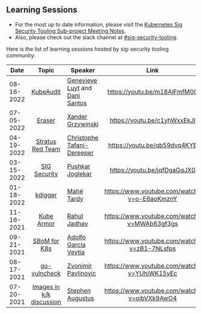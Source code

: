##  Learning Sessions

- For the most up to date information, please visit the [Kubernetes Sig Security Tooling Sub-project Meeting Notes](https://docs.google.com/document/d/1_Rn7S8UPMtXdu6EDl4_L2Ogb433z7hlxPs7El8TfNNg/edit?usp=sharing).
- Also, please check out the slack channel at [#sig-security-tooling](https://kubernetes.slack.com/archives/C01CUSVMHPY).

Here is the list of learning sessions hosted by sig-security tooling community:

|  **Date**  |                        **Topic**                                               | **Speaker**                                              |                   **Link**                  |
|------------|:------------------------------------------------------------------------------:|----------------------------------------------------------|:-------------------------------------------:|
| 08-16-2022 |                  [KubeAudit](https://github.com/shopify/kubeaudit)               |      [Genevieve Luyt](https://github.com/genevieveluyt) and [Dani Santos](https://github.com/dani-santos-code)           | https://youtu.be/m18AIFmfM00 |
| 07-05-2022 |                  [Eraser](https://github.com/Azure/eraser)               |      [Xander Grzywinski](https://twitter.com/XanderGrzy)           | https://youtu.be/c1yhWxxEkJI |
| 04-19-2022 |                  [Stratus Red Team](https://github.com/DataDog/stratus-red-team)               |      [Christophe Tafani-Dereeper](https://twitter.com/christophetd)           | https://youtu.be/qb59dvq4KYE |
| 03-15-2022 |                  [SIG Security](https://github.com/kubernetes/sig-security)               |      [Pushkar Joglekar](https://twitter.com/PuDiJoglekar)           | https://youtu.be/jqfDgaGqJX0 |
| 01-18-2022 |                  [kdigger](https://github.com/quarkslab/kdigger)               |      [Mahé Tardy](https://twitter.com/mtardy_)           | https://www.youtube.com/watch?v=o-E6aoKmznY |
| 11-16-2021 |              [Kube Armor](https://github.com/kubearmor/KubeArmor)              |      [Rahul Jadhav](https://twitter.com/nyrahul)         | https://www.youtube.com/watch?v=MWAb63gf3gs |
| 09-21-2021 |             [SBoM for K8s](https://github.com/kubernetes-sigs/bom)             |      [Adolfo García Veytia](https://twitter.com/puerco)  | https://www.youtube.com/watch?v=zB1-7NLsfps |
| 08-17-2021 |        [go-vulncheck](https://pkg.go.dev/golang.org/x/exp/vulndb/govulncheck)  |   [Zvonimir Pavlinovic](https://wp.nyu.edu/zvonimir/)    | https://www.youtube.com/watch?v=YUhiWK15yEc |
| 07-20-2021 |        [Images in k/k discussion](https://github.com/kubernetes/release)       | [Stephen Augustus](https://twitter.com/stephenaugustus)  | https://www.youtube.com/watch?v=oibVXk9AwO4 |
